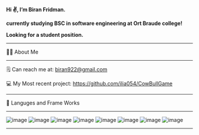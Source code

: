 **Hi ✌, I’m Biran Fridman.**

**currently studying BSC in software engineering at Ort Braude college!**

**Looking for a student position.**

___________________________

👨‍🎓 About Me

___________________________

🗒 Can reach me at: biran922@gmail.com

💻 My Most recent project: https://github.com/ilia054/CowBullGame

___________________________


🤖 Languges and Frame Works

___________________________

![image](https://user-images.githubusercontent.com/88783149/159474455-309c43a7-a5e2-4bb2-837a-65d784fff3bc.png)
![image](https://user-images.githubusercontent.com/88783149/159474490-00f19840-6b61-4bdc-83d0-0390222df96d.png)
![image](https://user-images.githubusercontent.com/88783149/159474507-5ffe7cad-67b9-485d-abf4-4181f58c0299.png)
![image](https://user-images.githubusercontent.com/88783149/159474559-c71e74e9-15c6-41bd-9eb3-2217b5e3da68.png)
![image](https://user-images.githubusercontent.com/88783149/159474578-aa3bf852-c5dc-4ca8-8b6f-3105cb9d9785.png)
![image](https://user-images.githubusercontent.com/88783149/159474631-95a5c47b-21f9-474a-b885-c7b9fcbcd0d7.png)
![image](https://user-images.githubusercontent.com/88783149/159474652-0902bf9e-36c8-4f15-8b74-afb42a28a189.png)
![image](https://user-images.githubusercontent.com/88783149/159474670-c8627cea-1dc1-4f76-9cf0-85963099564a.png)

___________________________

